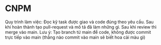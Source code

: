 # CNPM
Quy trình làm việc:
Đọc kỹ task được giao và code đúng theo yêu cầu.
Sau khi hoàn thành tạo pull-request và mô tả đã làm những gì.
Sau khi review thì merge vào main.
Lưu ý: 
Tạo branch từ main để code, không được commit trực tiếp vào main (thằng nào commit vào main sẽ biết hoa cải màu gì)